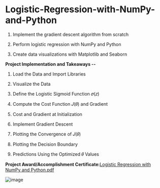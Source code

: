 # Logistic-Regression-with-NumPy-and-Python

1. Implement the gradient descent algorithm from scratch

2. Perform logistic regression with NumPy and Python

3. Create data visualizations with Matplotlib and Seaborn


**Project Implementation and Takeaways --**

1. Load the Data and Import Libraries

2. Visualize the Data

3. Define the Logistic Sigmoid Function 𝜎(𝑧)

4. Compute the Cost Function 𝐽(𝜃) and Gradient

5. Cost and Gradient at Initialization

6. Implement Gradient Descent

7. Plotting the Convergence of 𝐽(𝜃)

8. Plotting the Decision Boundary

9. Predictions Using the Optimized 𝜃 Values


**Project Award/Accomplishment Certificate:**[Logistic Regression with NumPy and Python.pdf](https://github.com/Pikachu0405/Logistic-Regression-with-NumPy-and-Python/files/7636289/Logistic.Regression.with.NumPy.and.Python.pdf)

![image](https://user-images.githubusercontent.com/93926742/144292167-8d20bb91-641e-4528-bdf3-18ebfdb1cbc4.png)
